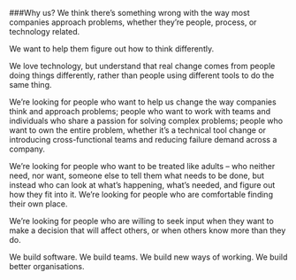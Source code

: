 ###Why us?
We think there’s something wrong with the way most companies approach problems, whether they’re people, process, or technology related.

We want to help them figure out how to think differently.
 
We love technology, but understand that real change comes from people doing things differently, rather than people using different tools to do the same thing. 

We’re looking for people who want to help us change the way companies think and approach problems; people who want to work with teams and individuals who share a passion for solving complex problems; people who want to own the entire problem, whether it’s a technical tool change or introducing cross-functional teams and reducing failure demand across a company.

We’re looking for people who want to be treated like adults – who neither need, nor want, someone else to tell them what needs to be done, but instead who can look at what’s happening, what’s needed, and figure out how they fit into it. We’re looking for people who are comfortable finding their own place.

We’re looking for people who are willing to seek input when they want to make a decision that will affect others, or when others know more than they do.

We build software. We build teams. We build new ways of working. We build better organisations.
